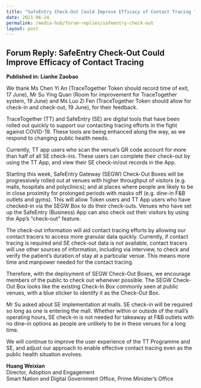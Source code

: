 ```yaml
---
title: "SafeEntry Check-Out Could Improve Efficacy of Contact Tracing "
date: 2021-06-24
permalink: /media-hub/forum-replies/safeentry-check-out
layout: post
---
```

## Forum Reply: SafeEntry Check-Out Could Improve Efficacy of Contact Tracing
**Published in: Lianhe Zaobao**
 
We thank Ms Chen Yi An (TraceTogether Token should record time of exit, 17 June), Mr Su Ying Quan (Room for improvement for TraceTogether system, 19 June) and Ms Luo Zi Fen (TraceTogether Token should allow for check-in and check-out, 19 June), for their feedback.
 
TraceTogether (TT) and SafeEntry (SE) are digital tools that have been rolled out quickly to support our contacting tracing efforts in the fight against COVID-19. These tools are being enhanced along the way, as we respond to changing public health needs. 
 
Currently, TT app users who scan the venue’s QR code account for more than half of all SE check-ins. These users can complete their check-out by using the TT App, and view their SE check-in/out records in the App.
 
Starting this week, SafeEntry Gateway (SEGW) Check-Out Boxes will be progressively rolled out at venues with higher throughput of visitors (e.g. malls, hospitals and polyclinics); and at places where people are likely to be in close proximity for prolonged periods with masks off (e.g. dine-in F&B outlets and gyms). This will allow Token users and TT App users who have checked-in via the SEGW Box to do their check-outs. Venues who have set up the SafeEntry (Business) App can also check out their visitors by using the App’s “check-out” feature.
 
The check-out information will aid contact tracing efforts by allowing our contact tracers to access more granular data quickly. Currently, if contact tracing is required and SE check-out data is not available, contact tracers will use other sources of information, including via interview, to check and verify the patient’s duration of stay at a particular venue. This means more time and manpower needed for the contact tracing.
 
Therefore, with the deployment of SEGW Check-Out Boxes, we encourage members of the public to check out whenever possible. The SEGW Check-Out Box looks like the existing Check-In Box commonly seen at public venues, with a blue sticker to identify it as the Check-Out Box. 
 
Mr Su asked about SE implementation at malls. SE check-in will be required so long as one is entering the mall. Whether within or outside of the mall’s operating hours, SE check-in is not needed for takeaway at F&B outlets with no dine-in options as people are unlikely to be in these venues for a long time.
 
We will continue to improve the user experience of the TT Programme and SE, and adjust our approach to enable effective contact tracing even as the public health situation evolves.
 
**Huang Weixian**<br>
Director, Adoption and Engagement<br>
Smart Nation and Digital Government Office, Prime Minister’s Office